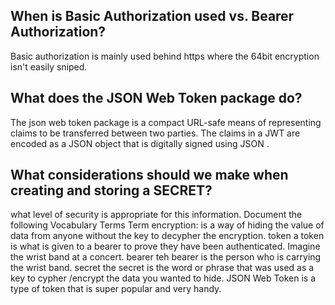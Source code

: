 ## When is Basic Authorization used vs. Bearer Authorization?
Basic authorization is mainly used behind https where the 64bit encryption isn't easily sniped.
## What does the JSON Web Token package do?
The json web token package is a compact URL-safe means of representing claims to be transferred between two parties. The claims in a JWT are encoded as a JSON object that is digitally signed using JSON .
## What considerations should we make when creating and storing a SECRET?
what level of security is appropriate for this information. 
Document the following Vocabulary Terms
Term
encryption: is a way of hiding the value of data from anyone without the key to decypher the encryption.
token 
a token is what is given to a bearer to prove they have been authenticated. Imagine the wrist band at a concert.
bearer
teh bearer is the person who is carrying the wrist band.
secret the secret is the word or phrase that was used as a key to cypher /encrypt the data you wanted to hide.
JSON Web Token is a type of token that is super popular and very handy.